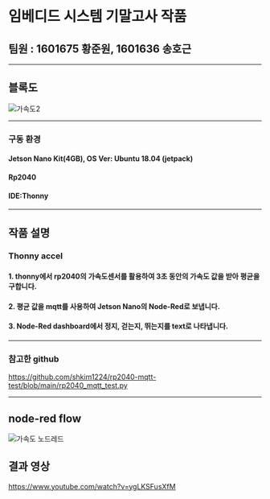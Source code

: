 # 임베디드 시스템 기말고사 작품
## 팀원 : 1601675 황준원, 1601636 송호근
___
## 블록도
![가속도2](https://user-images.githubusercontent.com/65066914/175487501-15ab1bd7-59d0-451d-a49f-9521e257d0ca.PNG)
___
### 구동 환경
#### Jetson Nano Kit(4GB), OS Ver: Ubuntu 18.04 (jetpack)
#### Rp2040
#### IDE:Thonny
___
## 작품 설명
### Thonny accel
#### 1. thonny에서 rp2040의 가속도센서를 활용하여 3초 동안의 가속도 값을 받아 평균을 구합니다.
#### 2. 평균 값을 mqtt를 사용하여 Jetson Nano의 Node-Red로 보냅니다.
#### 3. Node-Red dashboard에서 정지, 걷는지, 뛰는지를 text로 나타냅니다.
___
### 참고한 github
https://github.com/shkim1224/rp2040-mqtt-test/blob/main/rp2040_mqtt_test.py
___

## node-red flow
![가속도 노드레드](https://user-images.githubusercontent.com/65066914/174582831-d46b6292-9dac-4f29-b364-b0d5b69ec47c.PNG)

## 결과 영상
https://www.youtube.com/watch?v=ygLKSFusXfM
